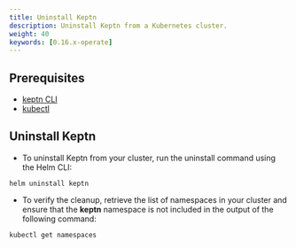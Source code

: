 ```yaml
---
title: Uninstall Keptn
description: Uninstall Keptn from a Kubernetes cluster.
weight: 40
keywords: [0.16.x-operate]
---
```


## Prerequisites
- [keptn CLI](../install/#install-keptn-cli)
- [kubectl](https://kubernetes.io/docs/tasks/tools/install-kubectl/)

## Uninstall Keptn

- To uninstall Keptn from your cluster, run the uninstall command using the Helm CLI:

``` console
helm uninstall keptn
```

- To verify the cleanup, retrieve the list of namespaces in your cluster and ensure that the **keptn** namespace is not included in the output of the following command:

```console
kubectl get namespaces
```
